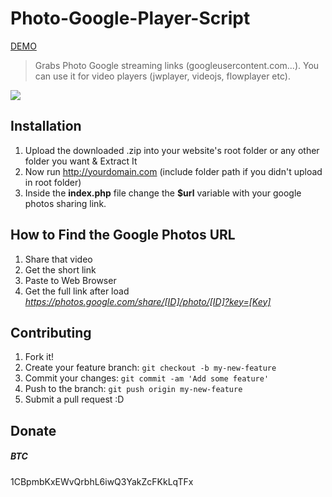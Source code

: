 
# Photo-Google-Player-Script

<a target="_blank" href="http://demo.filedeo.stream/photos">DEMO</a>
> Grabs Photo Google streaming links (googleusercontent.com...). You can use it for video players (jwplayer, videojs, flowplayer etc).

![](http://i.imgur.com/FlfyEaD.png)

## Installation
1. Upload the downloaded .zip into your website's root folder or any other folder you want & Extract It
2. Now run http://yourdomain.com (include folder path if you didn't upload in root folder)
3. Inside the <b>index.php</b> file change the <b>$url</b> variable with your google photos sharing link.

## How to Find the Google Photos URL
1. Share that video
2. Get the short link
3. Paste to Web Browser
4. Get the full link after load <i>https://photos.google.com/share/[ID]/photo/[ID]?key=[Key]</i>

## Contributing
1. Fork it!
2. Create your feature branch: `git checkout -b my-new-feature`
3. Commit your changes: `git commit -am 'Add some feature'`
4. Push to the branch: `git push origin my-new-feature`
5. Submit a pull request :D

## Donate
<h5>BTC </h5>
1CBpmbKxEWvQrbhL6iwQ3YakZcFKkLqTFx

